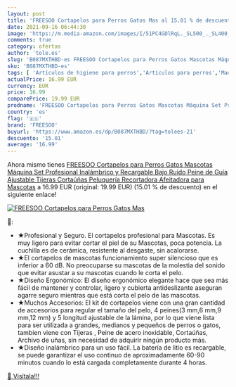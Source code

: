 ```yaml
---
layout: post
title: 'FREESOO Cortapelos para Perros Gatos Mas al 15.01 % de descuento'
date: 2021-09-16 06:44:30
image: 'https://m.media-amazon.com/images/I/51PC4GDlRqL._SL500_._SL400_.jpg'
comments: true
category: ofertas
author: 'tole.es'
slug: 'B087MXTHBD-es FREESOO Cortapelos para Perros Gatos Mascotas Máquina Set...'
sku: 'B087MXTHBD-es'
tags: [ 'Artículos de higiene para perros','Artículos para perros','Maquinillas para higiene para gatos','Maquinillas y cuchillas para higiene','Productos para mascotas','freesoo','tijeras', ]
actualPrice: 16.99 EUR
currency: EUR
price: 16.99
comparePrice: 19.99 EUR
prodname: 'FREESOO Cortapelos para Perros Gatos Mascotas Máquina Set Profesional Inalámbrico y Recargable Bajo Ruido Peine de Guía Ajustable Tijeras Cortaúñas Peluquería Recortadora Afeitadora para Mascotas'
country: 'es'
flag: '🇪🇸'
brand: 'FREESOO'
buyurl: 'https://www.amazon.es/dp/B087MXTHBD/?tag=tolees-21'
descuento: '15.01'
average: '16.99'
---
```


Ahora mismo tienes [FREESOO Cortapelos para Perros Gatos Mascotas Máquina Set Profesional Inalámbrico y Recargable Bajo Ruido Peine de Guía Ajustable Tijeras Cortaúñas Peluquería Recortadora Afeitadora para Mascotas](https://www.amazon.es/dp/B087MXTHBD/?tag=tolees-21) a 16.99 EUR (original: 19.99 EUR) (15.01 %  de descuento) en el siguiente enlace!

[![FREESOO Cortapelos para Perros Gatos Mas](https://m.media-amazon.com/images/I/51PC4GDlRqL._SL500_._SL400_.jpg)](https://www.amazon.es/dp/B087MXTHBD/?tag=tolees-21)

🔎:

- ★Profesional y Seguro. El cortapelos profesional para Mascotas. Es muy ligero para evitar cortar el piel de su Mascotas, poca potencia. La cuchilla es de cerámica, resistente al desgaste, sin acalorarse.
- ★El cortapelos de mascotas funcionamiento super silencioso que es inferior a 60 dB. No preocuparse su mascotas de la molestia del sonido que evitar asustar a su mascotas cuando le corta el pelo.
- ★Diseño Ergonómico: El diseño ergonómico elegante hace que sea más fácil de mantener y controlar, ligero y cubierta antideslizante aseguran agarre seguro mientras que está corta el pelo de las mascotas.
- ★Muchos Accesorios: El kit de cortapelos viene con una gran cantidad de accesorios para regular el tamaño del pelo, 4 peines(3 mm,6 mm,9 mm,12 mm) y 5 longitud ajustable de la lámina, por lo que viene lista para ser utilizada a grandes, medianos y pequeños de perros o gatos, tambien viene con Tijeras , Peine de acero inoxidable, Cortaúñas, Archivo de uñas, sin necesidad de adquirir ningún producto más.
- ★Diseño inalámbrico para un uso fácil. La batería de litio es recargable, se puede garantizar el uso continuo de aproximadamente 60-90 minutos cuando lo está cargada completamente durante 4 horas.

[🛒 Visítala!!!](https://www.amazon.es/dp/B087MXTHBD/?tag=tolees-21)
